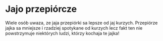# Jajo przepiórcze

Wiele osób uwaza, ze jaja przepiórki sa lepsze od jaj kurzych. Przepiórze jajka
sa mniejsze i rzadziej spotykane od kurzych lecz fakt ten nie powstrzymuje
niektórych ludzi, którzy kochaja te jajka!
